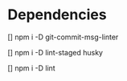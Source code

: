 # Dependencies

 [] npm i -D git-commit-msg-linter
 
 [] npm i -D lint-staged husky
 
 [] npm i -D lint
